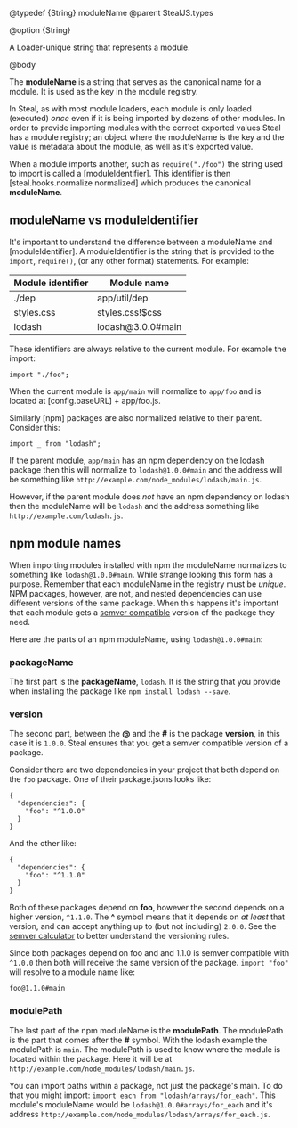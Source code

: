 @typedef {String} moduleName
@parent StealJS.types

@option {String}

A Loader-unique string that represents a module.

@body

The **moduleName** is a string that serves as the canonical name for a module. It is used as the key in the module registry.

In Steal, as with most module loaders, each module is only loaded (executed) *once* even if it is being imported by dozens of other modules. In order to provide importing modules with the correct exported values Steal has a module registry; an object where the moduleName is the key and the value is metadata about the module, as well as it's exported value.

When a module imports another, such as `require("./foo")` the string used to import is called a [moduleIdentifier]. This identifier is then [steal.hooks.normalize normalized] which produces the canonical **moduleName**.

## moduleName vs moduleIdentifier

It's important to understand the difference between a moduleName and [moduleIdentifier]. A moduleIdentifier is the string that is provided to the `import`, `require()`, (or any other format) statements. For example:

<table>
<thead>
<tr>
	<th>Module identifier</th><th>Module name</th>
</tr>
</thead>
<tbody>
<tr><td>./dep</td><td>app/util/dep</td></tr>
<tr><td>styles.css</td><td>styles.css!$css</td></tr>
<tr><td>lodash</td><td>lodash@3.0.0#main</td></tr>
</tbody>
</table>

These identifiers are always relative to the current module. For example the import:

```
import "./foo";
```

When the current module is `app/main` will normalize to `app/foo` and is located at [config.baseURL] + app/foo.js.

Similarly [npm] packages are also normalized relative to their parent. Consider this:

```
import _ from "lodash";
```

If the parent module, `app/main` has an npm dependency on the lodash package then this will normalize to `lodash@1.0.0#main` and the address will be something like `http://example.com/node_modules/lodash/main.js`.

However, if the parent module does *not* have an npm dependency on lodash then the moduleName will be `lodash` and the address something like `http://example.com/lodash.js`.

## npm module names

When importing modules installed with npm the moduleName normalizes to something like `lodash@1.0.0#main`. While strange looking this form has a purpose. Remember that each moduleName in the registry must be *unique*. NPM packages, however, are not, and nested dependencies can use different versions of the same package. When this happens it's important that each module gets a [semver compatible](http://semver.org/) version of the package they need.

Here are the parts of an npm moduleName, using `lodash@1.0.0#main`:

### packageName

The first part is the **packageName**, `lodash`. It is the string that you provide when installing the package like `npm install lodash --save`.

### version

The second part, between the **@** and the **#** is the package **version**, in this case it is `1.0.0`. Steal ensures that you get a semver compatible version of a package.

Consider there are two dependencies in your project that both depend on the `foo` package. One of their package.jsons looks like:

```
{
  "dependencies": {
    "foo": "^1.0.0"
  }
}
```

And the other like:

```
{
  "dependencies": {
    "foo": "^1.1.0"
  }
}
```

Both of these packages depend on **foo**, however the second depends on a higher version, `^1.1.0`. The **^** symbol means that it depends on *at least* that version, and can accept anything up to (but not including) `2.0.0`.  See the [semver calculator](http://semver.npmjs.com/) to better understand the versioning rules.

Since both packages depend on foo and and 1.1.0 is semver compatible with `^1.0.0` then both will receive the same version of the package. `import "foo"` will resolve to a module name like:

```
foo@1.1.0#main
```

### modulePath

The last part of the npm moduleName is the **modulePath**. The modulePath is the part that comes after the **#** symbol. With the lodash example the modulePath is `main`. The modulePath is used to know where the module is located within the package. Here it will be at `http://example.com/node_modules/lodash/main.js`.

You can import paths within a package, not just the package's main. To do that you might import: `import each from "lodash/arrays/for_each"`. This module's moduleName would be `lodash@1.0.0#arrays/for_each` and it's address `http://example.com/node_modules/lodash/arrays/for_each.js`.
